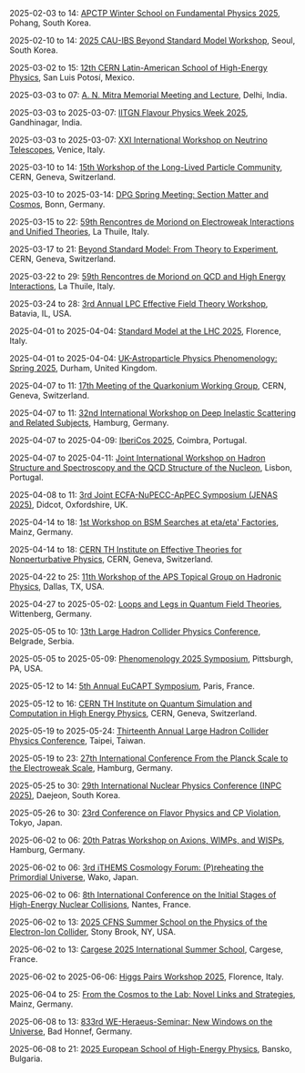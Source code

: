 2025-02-03 to 14: [APCTP Winter School on Fundamental Physics 2025](https://apctp.org/winter-school/2025/ "The winter school trains researchers in fundamental physics, covering particle physics, cosmology, and quantum field theory. Topics include Higgs physics, dark matter, and inflationary models. Lectures emphasize theoretical frameworks and experimental techniques for modern physics research."), Pohang, South Korea.

2025-02-10 to 14: [2025 CAU-IBS Beyond Standard Model Workshop](https://ibs-cmmp.ibs.re.kr/beyond-standard-model-workshop-2025/ "The CAU-IBS BSM Workshop explores beyond-Standard-Model physics, focusing on supersymmetry, extra dimensions, and dark matter. Topics include theoretical models for new particles and experimental searches at the LHC. The workshop discusses implications for cosmology and particle physics, fostering collaboration between theorists and experimentalists."), Seoul, South Korea.

2025-03-02 to 15: [12th CERN Latin-American School of High-Energy Physics](https://clasp2025.cern.ch/ "The school provides advanced training in high-energy physics for Latin-American students, covering particle physics, collider experiments, and astroparticle physics. Topics include the Standard Model, Higgs physics, and dark matter searches. Lectures emphasize experimental techniques at CERN and theoretical models for beyond-Standard-Model physics."), San Luis Potosí, Mexico.

2025-03-03 to 07: [A. N. Mitra Memorial Meeting and Lecture](https://asokenathmitra.github.io/ "The meeting honors A. N. Mitra, focusing on particle and nuclear physics. Topics include hadron physics, QCD, and nuclear interactions. Discussions cover theoretical advancements and experimental results from colliders, emphasizing contributions to strong interaction physics."), Delhi, India.

2025-03-03 to 2025-03-07: [IITGN Flavour Physics Week 2025](https://www.iitgn.ac.in/events/flavour-physics-week-2025 "The workshop explores flavour physics, focusing on quark and lepton interactions. Topics include CP violation, rare decays, and neutrino oscillations. Discussions cover experimental results from Belle II and LHCb, advancing theoretical particle physics."), Gandhinagar, India.

2025-03-03 to 2025-03-07: [XXI International Workshop on Neutrino Telescopes](https://neutel25.pd.infn.it/ "Neutel 25 explores neutrino physics, focusing on experimental and theoretical advances. Topics include neutrino oscillations, sterile neutrinos, and cosmological neutrinos. Discussions cover data from DUNE and IceCube, advancing neutrino research."), Venice, Italy.

2025-03-10 to 14: [15th Workshop of the Long-Lived Particle Community](https://indico.cern.ch/event/1441321/ "LLP2025 explores long-lived particles in beyond-Standard-Model physics, focusing on their detection at colliders. Topics include heavy neutral leptons, supersymmetric particles, and exotic signatures. The workshop discusses experimental strategies at the LHC and future detectors, alongside theoretical models for dark matter and hidden sectors."), CERN, Geneva, Switzerland.

2025-03-10 to 2025-03-14: [DPG Spring Meeting: Section Matter and Cosmos](https://www.dpg-physik.de/tagungen/fruehjahrstagungen/2025/smuk "The DPG Spring Meeting explores matter and cosmos, focusing on particle physics and cosmology. Topics include dark matter searches, gravitational waves, and QCD dynamics. Discussions cover experimental results from LHC and cosmological observations, advancing fundamental physics understanding."), Bonn, Germany.

2025-03-15 to 22: [59th Rencontres de Moriond on Electroweak Interactions and Unified Theories](https://moriond.in2p3.fr/ "Moriond EW 2025 explores electroweak interactions and unified theories, focusing on the Standard Model and beyond. Topics include Higgs physics, gauge boson interactions, and searches for new physics. The conference discusses experimental results from LHC and theoretical models for unification."), La Thuile, Italy.

2025-03-17 to 21: [Beyond Standard Model: From Theory to Experiment](https://indico.cern.ch/event/1507517/ "BSM-2025 explores beyond-Standard-Model physics, focusing on new particles and interactions. Topics include supersymmetry, dark matter, and extra dimensions. The conference discusses experimental searches at LHC and theoretical models, advancing understanding of fundamental physics."), CERN, Geneva, Switzerland.

2025-03-22 to 29: [59th Rencontres de Moriond on QCD and High Energy Interactions](https://moriond.in2p3.fr/ "Moriond QCD 2025 explores quantum chromodynamics and high-energy interactions, focusing on hadron physics and jet production. Topics include parton distributions, heavy quark dynamics, and QCD at high energies. The conference discusses experimental results from LHC and theoretical advancements."), La Thuile, Italy.

2025-03-24 to 28: [3rd Annual LPC Effective Field Theory Workshop](https://indico.cern.ch/event/1411050/ "The workshop focuses on effective field theories in particle physics, exploring applications in QCD and electroweak interactions. Topics include precision calculations, beyond-Standard-Model physics, and dark matter models. Discussions emphasize theoretical techniques for LHC data interpretation and new physics searches."), Batavia, IL, USA.

2025-04-01 to 2025-04-04: [Standard Model at the LHC 2025](https://indico.cern.ch/event/1392137/ "SM@LHC 2025 explores Standard Model physics at the LHC, focusing on precision measurements. Topics include Higgs couplings, QCD, and electroweak processes. Discussions cover experimental data and theoretical predictions, advancing particle physics."), Florence, Italy.

2025-04-01 to 2025-04-04: [UK-Astroparticle Physics Phenomenology: Spring 2025](https://www.ippp.dur.ac.uk/uk-app-2025/ "UK-APP 2025 explores astroparticle physics phenomenology, focusing on theoretical advances. Topics include dark matter, cosmic rays, and neutrino cosmology. Discussions cover experimental constraints and theoretical models, advancing astroparticle research."), Durham, United Kingdom.

2025-04-07 to 11: [17th Meeting of the Quarkonium Working Group](https://indico.cern.ch/event/1402339/ "QWG 2025 explores quarkonium physics, focusing on heavy quark-antiquark systems. Topics include spectroscopy, production mechanisms, and decay processes in QCD. The meeting discusses experimental data from LHC and theoretical models like non-relativistic QCD, addressing quarkonium’s role in probing strong interactions and new physics."), CERN, Geneva, Switzerland.

2025-04-07 to 11: [32nd International Workshop on Deep Inelastic Scattering and Related Subjects](https://dis2025.desy.de/ "DIS2025 focuses on deep inelastic scattering, exploring QCD and nuclear structure. Topics include parton distribution functions, gluon saturation, and spin physics. The workshop discusses experimental results from HERA, LHC, and future colliders, alongside theoretical advancements in perturbative QCD."), Hamburg, Germany.

2025-04-07 to 2025-04-09: [IberiCos 2025](https://ibericos2025.cosmos/ "IberiCos 2025 explores cosmology and particle physics, focusing on Iberian research. Topics include dark matter, cosmic inflation, and gravitational waves. Discussions integrate observational data and theoretical models, advancing regional and global cosmological insights."), Coimbra, Portugal.

2025-04-07 to 2025-04-11: [Joint International Workshop on Hadron Structure and Spectroscopy and the QCD Structure of the Nucleon](https://indico.cern.ch/event/1402304/ "IWHSS-QCD-N'25 explores hadron structure and QCD, focusing on nucleon properties. Topics include form factors, parton distributions, and spectroscopy. Discussions cover experimental data from JLab and theoretical QCD models, advancing nuclear physics insights."), Lisbon, Portugal.

2025-04-08 to 11: [3rd Joint ECFA-NuPECC-ApPEC Symposium (JENAS 2025)](https://indico.global/event/5574/ "JENAS 2025 explores nuclear physics, particle physics, and astrophysics, focusing on neutrino physics, dark matter, and nuclear reactions. Topics include accelerator-based experiments, cosmic ray detection, and nucleosynthesis, emphasizing interdisciplinary approaches to fundamental physics questions."), Didcot, Oxfordshire, UK.

2025-04-14 to 18: [1st Workshop on BSM Searches at eta/eta' Factories](https://indico.cern.ch/event/1410997/ "The workshop explores beyond-Standard-Model physics at eta/eta' factories, focusing on rare decays and exotic states. Topics include searches for dark photons, axion-like particles, and CP violation in eta decays. It discusses experimental strategies at facilities like JLab and theoretical models for new physics signatures."), Mainz, Germany.

2025-04-14 to 18: [CERN TH Institute on Effective Theories for Nonperturbative Physics](https://indico.cern.ch/event/1402288/ "The institute explores effective field theories for nonperturbative physics, focusing on QCD and beyond-Standard-Model phenomena. Topics include chiral perturbation theory, lattice QCD, and confinement. Discussions bridge theoretical advancements with experimental data from LHC and other facilities."), CERN, Geneva, Switzerland.

2025-04-22 to 25: [11th Workshop of the APS Topical Group on Hadronic Physics](https://www.aps.org/meetings/ghp/2025/ "The workshop focuses on hadronic physics, exploring QCD in hadron structure and interactions. Topics include parton distributions, hadron spectroscopy, and exotic states like tetraquarks. Experimental results from LHC, RHIC, and JLab are discussed, alongside theoretical advancements in lattice QCD and effective field theories for strong interactions."), Dallas, TX, USA.

2025-04-27 to 2025-05-02: [Loops and Legs in Quantum Field Theories](https://indico.cern.ch/event/1402344/ "The conference explores loop calculations and scattering amplitudes in QFT, focusing on particle physics. Topics include multi-loop integrals, effective field theories, and precision calculations. Discussions cover applications in LHC experiments and theoretical QFT advancements."), Wittenberg, Germany.

2025-05-05 to 10: [13th Large Hadron Collider Physics Conference](https://lhcp2025.web.cern.ch/ "LHCP2025 covers physics at the Large Hadron Collider, focusing on Higgs boson properties, searches for new physics, and QCD studies. Topics include electroweak symmetry breaking, supersymmetry, and dark matter. The conference highlights recent ATLAS and CMS results, alongside theoretical interpretations for future collider experiments."), Belgrade, Serbia.

2025-05-05 to 2025-05-09: [Phenomenology 2025 Symposium](https://pheno.pitt.edu/ "PHENO 2025 explores particle physics phenomenology, focusing on experimental and theoretical advancements. Topics include Higgs physics, dark matter, and flavor anomalies. Discussions cover LHC data and beyond-Standard-Model predictions, advancing particle physics insights."), Pittsburgh, PA, USA.

2025-05-12 to 14: [5th Annual EuCAPT Symposium](https://eucapt.org/events/eucapt-symposium-2025/ "The EuCAPT Symposium explores astroparticle physics and cosmology, focusing on dark matter and early universe physics. Topics include axion searches, cosmic microwave background, and gravitational lensing. Discussions integrate observational data and theoretical models for cosmological phenomena."), Paris, France.

2025-05-12 to 16: [CERN TH Institute on Quantum Simulation and Computation in High Energy Physics](https://indico.cern.ch/event/1402313/ "The institute explores quantum simulation and computation in high-energy physics, focusing on quantum algorithms for particle interactions. Topics include quantum Monte Carlo, lattice gauge theories, and quantum computing for LHC data. Discussions advance quantum technologies for physics research."), CERN, Geneva, Switzerland.

2025-05-19 to 2025-05-24: [Thirteenth Annual Large Hadron Collider Physics Conference](https://phys.ncts.ntu.edu.tw/en/act/Conferences/The-Thirteenth-Annual-Large-Hadron-Collider-Physics-Conference-LHCP2025-47828123 "LHCP2025 explores LHC physics, focusing on experimental and theoretical advances. Topics include Higgs measurements, dark matter searches, and QCD. Discussions cover ATLAS and CMS data, advancing particle physics research."), Taipei, Taiwan.

2025-05-19 to 23: [27th International Conference From the Planck Scale to the Electroweak Scale](https://planck2025.desy.de/ "The conference bridges physics from the Planck scale to the electroweak scale, focusing on quantum gravity, string theory, and particle physics. Topics include supersymmetry, extra dimensions, and dark matter. Discussions integrate theoretical models with experimental results from the LHC, exploring fundamental interactions and cosmology."), Hamburg, Germany.

2025-05-25 to 30: [29th International Nuclear Physics Conference (INPC 2025)](https://inpc2025.org "INPC 2025 focuses on nuclear physics, covering nuclear structure, reactions, and hadron physics. Topics include quark-gluon plasma, nuclear astrophysics, and computational nuclear models, with applications in fundamental interactions and cosmology, emphasizing experimental and theoretical advancements."), Daejeon, South Korea.

2025-05-26 to 30: [23rd Conference on Flavor Physics and CP Violation](https://fpcp2025.ipmu.jp/ "FPCP 2025 explores flavor physics and CP violation, focusing on quark and lepton interactions. Topics include B-meson decays, neutrino mixing, and rare processes. The conference discusses experimental results from LHCb, Belle II, and neutrino experiments, alongside theoretical models for flavor dynamics and new physics."), Tokyo, Japan.

2025-06-02 to 06: [20th Patras Workshop on Axions, WIMPs, and WISPs](https://patras.desy.de/ "The Patras Workshop explores axions, WIMPs, and WISPs as dark matter candidates. Topics include experimental searches, such as ADMX and XENON, and theoretical models like axion electrodynamics. The workshop discusses astrophysical and cosmological constraints, fostering collaboration to probe light dark matter and new physics."), Hamburg, Germany.

2025-06-02 to 06: [3rd iTHEMS Cosmology Forum: (P)reheating the Primordial Universe](https://indico.riken.jp/event/2070/ "The forum explores preheating and reheating in the early universe, focusing on inflationary dynamics. Topics include particle production, scalar field dynamics, and cosmological phase transitions. Discussions integrate theoretical models with observational constraints from cosmic microwave background and large-scale structure data."), Wako, Japan.

2025-06-02 to 06: [8th International Conference on the Initial Stages of High-Energy Nuclear Collisions](https://is2025.org/ "IS2025 focuses on the initial stages of high-energy nuclear collisions, exploring QCD dynamics and parton interactions. Topics include gluon saturation, initial state effects, and jet production. The conference discusses experimental results from LHC and RHIC, alongside theoretical models."), Nantes, France.

2025-06-02 to 13: [2025 CFNS Summer School on the Physics of the Electron-Ion Collider](https://www.cfns.bnl.gov/summer-school-2025/ "The CFNS Summer School trains researchers in electron-ion collider physics, focusing on QCD in nuclear matter. Topics include parton distributions, gluon saturation, and spin physics. Lectures cover experimental techniques for the EIC and theoretical models for deep inelastic scattering, preparing students for future collider experiments."), Stony Brook, NY, USA.

2025-06-02 to 13: [Cargese 2025 International Summer School](https://indico.cern.ch/event/1402275/ "The summer school focuses on theoretical particle physics and cosmology, covering advanced topics. Topics include string theory, quantum field theory, and dark matter. Lectures emphasize theoretical frameworks and their applications to LHC experiments and cosmological observations."), Cargese, France.

2025-06-02 to 2025-06-06: [Higgs Pairs Workshop 2025](https://indico.cern.ch/event/1410993/ "The workshop explores Higgs pair production, focusing on di-Higgs processes. Topics include Higgs self-interactions, CP violation, and new physics signatures. Discussions cover LHC data analysis and theoretical models, advancing understanding of the Higgs sector."), Florence, Italy.

2025-06-04 to 25: [From the Cosmos to the Lab: Novel Links and Strategies](https://www.mitp.uni-mainz.de/cosmos-lab-2025/ "The program bridges cosmology and laboratory physics, focusing on novel connections. Topics include dark matter searches, axion experiments, and cosmological constraints. Discussions cover experimental techniques and theoretical models, advancing interdisciplinary physics research."), Mainz, Germany.

2025-06-08 to 13: [833rd WE-Heraeus-Seminar: New Windows on the Universe](https://www.we-heraeus-stiftung.de/veranstaltungen/seminare/2025/new-windows-on-the-universe/ "The seminar explores the interface of particle physics and gravitational waves, focusing on multi-messenger astronomy. Topics include gravitational wave sources, dark matter detection, and cosmological phase transitions. Discussions bridge LIGO observations with particle physics experiments, advancing interdisciplinary insights."), Bad Honnef, Germany.

2025-06-08 to 21: [2025 European School of High-Energy Physics](https://eshep.cern.ch/ "ESHEP 2025 trains young researchers in high-energy physics, covering collider physics, astroparticle physics, and the Standard Model. Topics include Higgs boson studies, dark matter detection, and neutrino physics. Lectures and hands-on sessions emphasize experimental techniques at CERN and theoretical models for new physics."), Bansko, Bulgaria.

